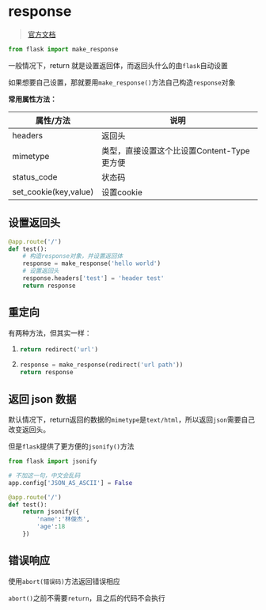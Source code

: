 # response

> [官方文档](https://flask.palletsprojects.com/en/1.1.x/api/#response-objects)

```python
from flask import make_response
```

一般情况下，return 就是设置返回体，而返回头什么的由`flask`自动设置

如果想要自己设置，那就要用`make_response()`方法自己构造`response`对象

**常用属性方法：**

| 属性/方法             | 说明                                       |
| --------------------- | ------------------------------------------ |
| headers               | 返回头                                     |
| mimetype              | 类型，直接设置这个比设置Content-Type更方便 |
| status_code           | 状态码                                     |
| set_cookie(key,value) | 设置cookie                                 |

## 设置返回头

```python
@app.route('/')
def test():
    # 构造response对象，并设置返回体
    response = make_response('hello world')
    # 设置返回头
    response.headers['test'] = 'header test'
    return response
```

## 重定向

有两种方法，但其实一样：

1. ```python
   return redirect('url')
   ```

2. ```python
   response = make_response(redirect('url path'))
   return response
   ```

## 返回 json 数据

默认情况下，return返回的数据的`mimetype`是`text/html`，所以返回`json`需要自己改变返回头。

但是`flask`提供了更方便的`jsonify()`方法

```python
from flask import jsonify

# 不加这一句，中文会乱码
app.config['JSON_AS_ASCII'] = False

@app.route('/')
def test():
    return jsonify({
        'name':'林俊杰',
        'age':18
    })
```

## 错误响应

使用`abort(错误码)`方法返回错误相应

`abort()`之前不需要`return`，且之后的代码不会执行